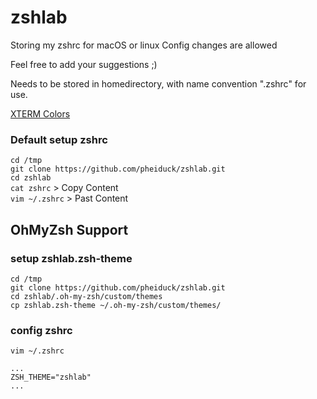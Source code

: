 # zshlab
Storing my zshrc for macOS or linux
Config changes are allowed

Feel free to add your suggestions ;)

Needs to be stored in homedirectory, with name convention ".zshrc" for use.

<a href="https://jonasjacek.github.io/colors/" target="_blank" rel="noopener noreferrer">XTERM Colors</a>

### Default setup zshrc
```cd /tmp```<br>
```git clone https://github.com/pheiduck/zshlab.git```<br>
```cd zshlab```<br>
```cat zshrc``` > Copy Content<br>
```vim ~/.zshrc``` > Past Content <br>

## OhMyZsh Support

### setup zshlab.zsh-theme
```cd /tmp```<br>
```git clone https://github.com/pheiduck/zshlab.git```<br>
```cd zshlab/.oh-my-zsh/custom/themes```<br>
```cp zshlab.zsh-theme ~/.oh-my-zsh/custom/themes/```<br>

### config zshrc
```vim ~/.zshrc```
```
...
ZSH_THEME="zshlab"
...
```
